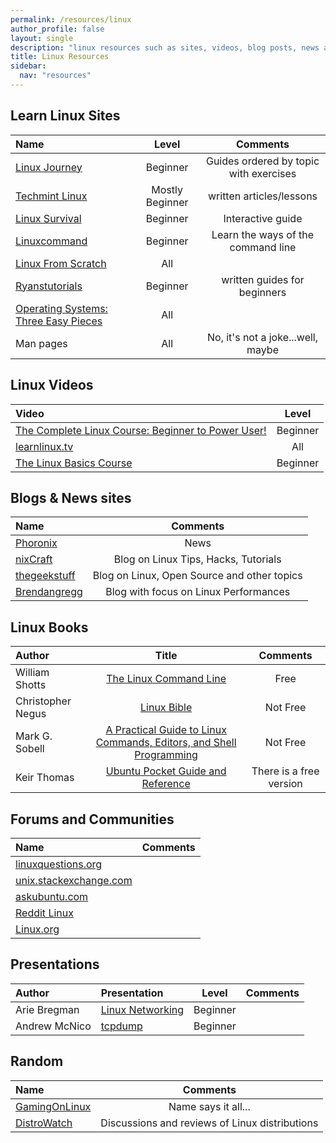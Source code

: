```yaml
---
permalink: /resources/linux
author_profile: false
layout: single
description: "linux resources such as sites, videos, blog posts, news and more"
title: Linux Resources
sidebar:
  nav: "resources"
---
```


## Learn Linux Sites

Name | Level | Comments
:------|:------:|:-------:
[Linux Journey](https://linuxjourney.com) | Beginner | Guides ordered by topic with exercises
[Techmint Linux](https://www.tecmint.com/free-online-linux-learning-guide-for-beginners) | Mostly Beginner | written articles/lessons
[Linux Survival](https://linuxsurvival.com/linux-tutorial-introduction) | Beginner | Interactive guide
[Linuxcommand](http://linuxcommand.org) | Beginner | Learn the ways of the command line
[Linux From Scratch](http://www.linuxfromscratch.org) | All |
[Ryanstutorials](https://ryanstutorials.net/linuxtutorial) | Beginner | written guides for beginners
[Operating Systems: Three Easy Pieces](http://pages.cs.wisc.edu/~remzi/OSTEP) | All |
Man pages | All | No, it's not a joke...well, maybe

## Linux Videos

Video | Level
:------|:--------:
[The Complete Linux Course: Beginner to Power User!](https://www.youtube.com/watch?v=wBp0Rb-ZJak&t=6578s) | Beginner
[learnlinux.tv](https://www.learnlinux.tv) | All
[The Linux Basics Course](https://www.youtube.com/watch?v=bju_FdCo42w&list=PLtK75qxsQaMLZSo7KL-PmiRarU7hrpnwK) | Beginner 

## Blogs & News sites

Name | Comments
:------|:-------:
[Phoronix](https://www.phoronix.com) | News
[nixCraft](https://www.phoronix.com) | Blog on Linux Tips, Hacks, Tutorials
[thegeekstuff](http://www.thegeekstuff.com) | Blog on Linux, Open Source and other topics
[Brendangregg](http://www.brendangregg.com/overview.html) | Blog with focus on Linux Performances

## Linux Books

Author | Title | Comments
:------ |:------:|:--------:
William Shotts | [The Linux Command Line](http://linuxcommand.org/tlcl.php) | Free |
Christopher Negus | [Linux Bible](https://www.wiley.com/en-us/Linux+Bible%2C+9th+Edition-p-9781118999875) | Not Free |
Mark G. Sobell | [A Practical Guide to Linux Commands, Editors, and Shell Programming](https://www.amazon.com/Practical-Commands-Editors-Programming-ebook/dp/B002ZM6KDM) | Not Free
Keir Thomas | [Ubuntu Pocket Guide and Reference](http://www.ubuntupocketguide.com/index_main.html) | There is a free version

## Forums and Communities 

Name | Comments
:------|:-------:
[linuxquestions.org](https://www.linuxquestions.org) | 
[unix.stackexchange.com](https://unix.stackexchange.com) | 
[askubuntu.com](https://askubuntu.com) | 
[Reddit Linux](https://www.reddit.com/r/linux) |
[Linux.org](https://www.linux.org/forums) |

## Presentations

Author | Presentation | Level | Comments
:------ |:------|:--------:|:--------:
Arie Bregman | [Linux Networking](https://www.slideshare.net/ArieBregman/linux-networking-113100224) | Beginner | |
Andrew McNico | [tcpdump](https://www.slideshare.net/j0b1n/tcpdump-hunter?qid=b71dea53-7829-40a3-b82b-4a669383eac6) | Beginner | |

## Random 

Name | Comments
:------|:-------:
[GamingOnLinux](https://www.gamingonlinux.com) | Name says it all...
[DistroWatch](https://distrowatch.com) | Discussions and reviews of Linux distributions
